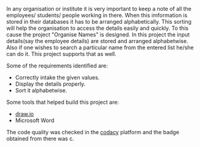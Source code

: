 In any organisation or institute it is very important to keep a note of all the employees/ students/ people working in there. When this imformation is stored in their databases it has to be arranged alphabetically. This sorting will help the organisation to access the details easily and quickly. To this cause the project "Organise Names" is designed. In this project the input details(say the employee details) are stored and arranged alphabetwise. Also if one wishes to search a particular name from the entered list he/she can do it. This project supports that as well.

Some of the requirements identified are:
- Correctly intake the given values.
- Display the details properly.
- Sort it alphabetwise.

Some tools that helped build this project are:
- [draw.io](https://app.diagrams.net/)
- Microsoft Word

The code quality was checked in the [codacy](https://www.codacy.com/) platform and the badge obtained from there was c.
